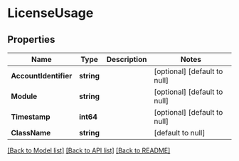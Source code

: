 # LicenseUsage

## Properties
Name | Type | Description | Notes
------------ | ------------- | ------------- | -------------
**AccountIdentifier** | **string** |  | [optional] [default to null]
**Module** | **string** |  | [optional] [default to null]
**Timestamp** | **int64** |  | [optional] [default to null]
**ClassName** | **string** |  | [default to null]

[[Back to Model list]](../README.md#documentation-for-models) [[Back to API list]](../README.md#documentation-for-api-endpoints) [[Back to README]](../README.md)

